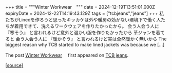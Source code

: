 +++
title = """Winter Workwear　"""
date = 2024-12-19T13:51:01.000Z
expiryDate = 2024-12-22T14:19:43.129Z
tags = ["tcbjeans","jeans"]
+++
私たちがLinedを作ろうと思ったキッカケは外や暖房の効かない環境下で働く人たちが着用できて、洗えるワークウェアを作りたかったから。 会う人会う人に 『寒そう』 と言われるけど意外と温かい服を作りたかったから 革ジャンを着てると 会う人会う人に 『暖かそう』 と言われるけど実は全然暖かく無いから The biggest reason why TCB started to make lined jackets was because we \[…\]

The post [Winter Workwear](http://tcbjeans.com/2024/12/19/50461)　 first appeared on [TCB jeans](http://tcbjeans.com).

[[source]](http://tcbjeans.com/2024/12/19/50461)
